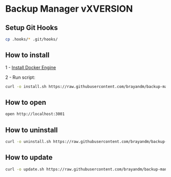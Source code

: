 # Backup Manager vXVERSION

## Setup Git Hooks

```bash
cp .hooks/* .git/hooks/
```

## How to install

1 - [Install Docker Engine](https://docs.docker.com/engine/install/)

2 - Run script:

```bash
curl -o install.sh https://raw.githubusercontent.com/brayandm/backup-manager/XVERSION/install.sh && VERSION=XVERSION chmod +x install.sh && sudo ./install.sh
```

## How to open

```bash
open http://localhost:3001
```

## How to uninstall

```bash
curl -o uninstall.sh https://raw.githubusercontent.com/brayandm/backup-manager/XVERSION/uninstall.sh && chmod +x uninstall.sh && sudo ./uninstall.sh
```

## How to update

```bash
curl -o update.sh https://raw.githubusercontent.com/brayandm/backup-manager/XVERSION/update.sh && chmod +x update.sh && sudo ./update.sh
```
